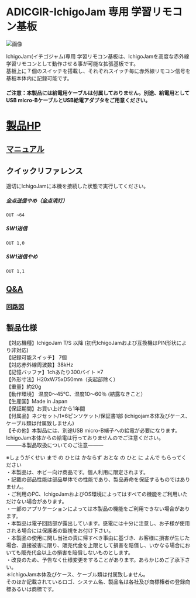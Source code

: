 # ADICGIR-IchigoJam 専用 学習リモコン基板
![画像](https://bit-trade-one.co.jp/wp/wp-content/uploads/2018/10/53df7132ad493040993cafe5b067c46c.png)

IchigoJam(イチゴジャム)専用 学習リモコン基板は、IchigoJamを高度な赤外線学習リモコンとして動作させる事が可能な拡張基板です。   
基板上に７個のスイッチを搭載し、それぞれスイッチ毎に赤外線リモコン信号を基板本体内に記録可能です。

#### ご注意：本製品には給電用ケーブルは付属しておりません。別途、給電用としてUSB micro-BケーブルとUSB給電アダプタをご用意ください。


<!--
改行する場合、文末に半角スペース2個を置く

リンクの貼り方
[リンクになる文章](URL)
exp.
[Google](https://www.google.co.jp/)

画像の貼り方
![画像が読めない時に表示されるテキスト](画像のURL)
exp.
![bit-trade-one](https://bit-trade-one.co.jp/wp/wp-content/uploads/tcd-w/logo.png)
※先頭の"!"を忘れないこと


見出しの付け方

# 見出し1

## 見出し1-1

###　見出し1-2

# 見出し2

"#"を増やすと下位の見出しになる


-->


<!--
以下のURL内の"-ADXXXXX-Template"をリポジトリ名/ファイル名に変更 

製品によって無い情報(ライブラリへのリンクなど)は削除すること

ソフトの使い方、ライブラリの使い方などがWordなどである場合は、
各情報フォルダにMarkdown形式に起こし"Readme.md"という名前で保存すること
-->

# [製品HP](https://bit-trade-one.co.jp/adicgir/) 

## [マニュアル](https://github.com/bit-trade-one/ADICGIR/tree/master/Manual)


## クイックリファレンス
適切にIchigoJamに本機を接続した状態で実行してください。
##### 全点送信やめ（全点消灯）
```
OUT ~64
```

##### SW1送信
```
OUT 1,0
```


##### SW1送信やめ
```
OUT 1,1
```

<!--
## [アプリケーションソフト](https://github.com/bit-trade-one/-ADXXXXX-Template/raw/master/App/)  

## [ファームウェア](https://github.com/bit-trade-one/-ADXXXXX-Template/raw/master/Firmware/)
-->
## [Q&A](https://github.com/bit-trade-one/ADICGIR/blob/master/FAQ.md)
<!--
### [ライブラリ](https://github.com/bit-trade-one/-ADXXXXX-Template/raw/master/Library)  

### [サンプルコード](https://github.com/bit-trade-one/-ADXXXXX-Template/raw/master/Sample)  

### [アプリケーションソース](https://github.com/bit-trade-one/-ADXXXXX-Template/raw/master/App_source/)  

### [ファームウェアソース](https://github.com/bit-trade-one/-ADXXXXX-Template/raw/master/Firmware_source/)

### [基板図](https://github.com/bit-trade-one/-ADXXXXX-Template/blob/master/Dimensions/-ADXXXXX-Template-Dimensions.pdf)

### [部品表](https://github.com/bit-trade-one-ADXXXXX-Templateo/blob/master/Partslist/-ADXXXXX-Template-Partslist.md)

-->
### [回路図](https://github.com/bit-trade-one/ADICGIR/tree/master/Schematics)
<!--

## 作例

[BTO公式]()  
[Twitter作例1]()  
[Twitter作例2]()  
[ブログ作例1]()  
[ブログ作例1]()  

## 雑誌掲載情報

[ラズパイマガジンXX年Y月号]()  
[Pc Watch]()
-->
## 製品仕様

【対応機種】IchigoJam T/S 以降 (初代IchigoJamおよび互換機はPIN形状により非対応)  
【記録可能スイッチ】 7個  
【対応赤外線周波数】38kHz  
【記憶バッファ】1chあたり300バイト ×7  
【外形寸法】H20xW75xD50mm（突起部除く）  
【重量】約20g  
【動作環境】 温度0～45℃、湿度10～60％ (結露なきこと）  
【生産国】Made in Japan  
【保証期間】お買い上げから1年間  
【付属品】ネジセット/1×6ピンソケット/保証書1部  (ichigojam本体及びケース、ケーブル類は付属致しません)  
【その他】本製品には、別途USB micro-B端子への給電が必要になります。IchigoJam本体からの給電は行っておりませんのでご注意ください。  
―――本製品取扱についてのご注意―――  
  
※しょうがくせい まで の ひとは かならず おとな の ひと に よんで もらってください  
・本製品は、ホビー向け商品です。個人利用に限定されます。  
・記載の部品性能は部品単体での性能であり、製品寿命を保証するものではありません。  
・ご利用のPC、IchigoJamおよびOS環境によってはすべての機能をご利用いただけない場合があります。  
・一部のアプリケーションによっては本製品の機能をご利用できない場合があります。  
・本製品は電子回路部が露出しています。感電には十分に注意し、お子様が使用される場合には保護者の監視をお付け下さい。  
・本製品の使用に関し当社の責に帰すべき事由に基づき、お客様に損害が生じた場合、直接被害に限り、販売代金を上限として損害を賠償し、いかなる場合においても販売代金以上の損害を賠償しないものとします。  
・改良のため、予告なく仕様変更をすることがあります。あらかじめご了承下さい。  
＊IchigoJam本体及びケース、ケーブル類は付属致しません。  
そのほか記載されているロゴ、システム名、製品名は各社及び商標権者の登録商標あるいは商標です。  
